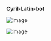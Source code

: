 **Cyril-Latin-bot**

![image](https://user-images.githubusercontent.com/121484707/210493030-33e0d8cb-23c0-4ffb-b60f-b1f01af151bc.png)

![image](https://user-images.githubusercontent.com/121484707/210493376-ba821941-12db-4ab5-ade5-52dcf0549561.png)
